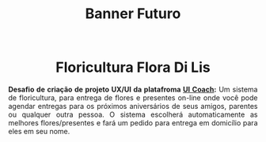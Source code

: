 <h1 align="center">Banner Futuro</h1><br>

<h1 align="center">Floricultura Flora Di Lis</h1>
<p style="text-align: justify"><strong>Desafio de criação de projeto UX/UI da platafroma <a href="https://www.uicoach.io/">UI Coach</a>:</strong> Um sistema de  floricultura, para entrega de flores e presentes on-line onde você pode agendar entregas para os próximos aniversários de seus amigos, parentes ou qualquer outra pessoa. O sistema escolherá automaticamente as melhores flores/presentes e fará um pedido para entrega em domicílio para eles em seu nome.</p>
